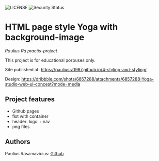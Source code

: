 ![LICENSE](https://img.shields.io/badge/license-ISC-blue.svg?style=flat-square)
![Security Status](https://img.shields.io/security-headers?label=Security&url=https%3A%2F%2Fgithub.com&style=flat-square)

# HTML page style Yoga with background-image

_Paulius Ra practis-project_

This project is for educational porpuses only. 

Site published at: https://pauliusra1987.github.io/4-styling-and-styling/

Design: https://dribbble.com/shots/6857288/attachments/6857288-Yoga-studio-web-ui-concept?mode=media

## Project features

-   Github pages
-   fixt with container
-   header: logo + nav
-   png files


## Authors

Paulius Rasamavicius: [Github](https://github.com/PauliusRa1987)